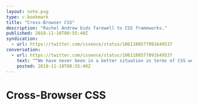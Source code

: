 ```yaml
---
layout: note.pug
type: c-bookmark
title: "Cross-Browser CSS"
description: "Rachel Andrew bids farewell to CSS frameworks."
published: 2018-11-10T08:55:40Z
syndication:
  - url: https://twitter.com/cssence/status/1061180577091649537
conversation:
  - url: https://twitter.com/cssence/status/1061180577091649537
    text: "“We have never been in a better situation in terms of CSS working cross-browser.” [@rachelandrew](https://twitter.com/rachelandrew) [smashingmagazine.com/2018/11/css-frameworks-css-grid](https://www.smashingmagazine.com/2018/11/css-frameworks-css-grid/)"
    posted: 2018-11-10T08:55:40Z
---
```


# Cross-Browser CSS
